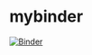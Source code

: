 # mybinder
[![Binder](https://mybinder.org/badge_logo.svg)](https://mybinder.org/v2/gh/OKArc/mybinder.git/master)
